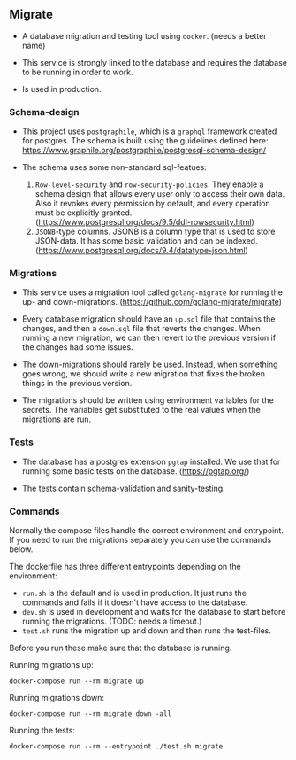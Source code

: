 ## Migrate

- A database migration and testing tool using `docker`. (needs a better name)

- This service is strongly linked to the database and requires the database to be running in order to work.

- Is used in production.

### Schema-design
- This project uses `postgraphile`, which is a `graphql` framework created for postgres. The schema is built using the guidelines defined here: https://www.graphile.org/postgraphile/postgresql-schema-design/

- The schema uses some non-standard sql-featues:
  1. `Row-level-security` and `row-security-policies`. They enable a schema design that allows every user only to access their own data. Also it revokes every permission by default, and every operation must be explicitly granted. (https://www.postgresql.org/docs/9.5/ddl-rowsecurity.html)
  2. `JSONB`-type columns. JSONB is a column type that is used to store JSON-data. It has some basic validation and can be indexed. (https://www.postgresql.org/docs/9.4/datatype-json.html)

### Migrations

- This service uses a migration tool called `golang-migrate` for running the up- and down-migrations. (https://github.com/golang-migrate/migrate)

- Every database migration should have an `up.sql` file that contains the changes, and then a `down.sql` file that reverts the changes. When running a new migration, we can then revert to the previous version if the changes had some issues.

- The down-migrations should rarely be used. Instead, when something goes wrong, we should write a new migration that fixes the broken things in the previous version.

- The migrations should be written using environment variables for the secrets. The variables get substituted to the real values when the migrations are run.

### Tests

- The database has a postgres extension `pgtap` installed. We use that for running some basic tests on the database. (https://pgtap.org/)

- The tests contain schema-validation and sanity-testing.


### Commands
Normally the compose files handle the correct environment and entrypoint. If you need to run the migrations separately you can use the commands below.

The dockerfile has three different entrypoints depending on the environment:
  - `run.sh` is the default and is used in production. It just runs the commands and fails if it doesn't have access to the database.
  - `dev.sh` is used in development and waits for the database to start before running the migrations. (TODO: needs a timeout.)
  - `test.sh` runs the migration up and down and then runs the test-files.

Before you run these make sure that the database is running.

Running migrations up:
```
docker-compose run --rm migrate up
```

Running migrations down:
```
docker-compose run --rm migrate down -all
```

Running the tests:
```
docker-compose run --rm --entrypoint ./test.sh migrate
```
